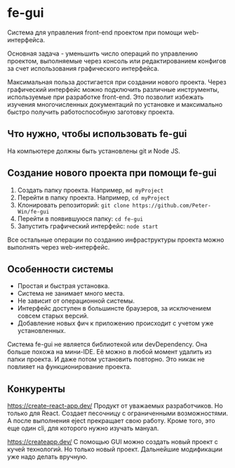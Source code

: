 # fe-gui

Система для управления front-end проектом при помощи web-интерфейса.

Основная задача - уменьшить число операций по управлению проектом, выполняемые через консоль или редактированием конфигов
за счет использования графического интерфейса.

Максимальная польза достигается при создании нового проекта.
Через графический интерфейс можно подключить различные инструменты, используемые при разработке front-end.
Это позволит избежать изучения многочисленных документаций по установке и максимально быстро получить работоспособную заготовку проекта.

## Что нужно, чтобы использовать fe-gui
На компьютере должны быть установлены git и Node JS.

## Создание нового проекта при помощи fe-gui
1. Создать папку проекта. Например, 
`md myProject`
2. Перейти в папку проекта. Например, `cd myProject`
3. Клонировать репозиторий:
`git clone https://github.com/Peter-Win/fe-gui`
4. Перейти в появившуюся папку: `cd fe-gui`
5. Запустить графический интерфейс: `node start`

Все остальные операции по созданию инфраструктуры проекта можно выполнять через web-интерфейс.

## Особенности системы
- Простая и быстрая установка.
- Система не занимает много места.
- Не зависит от операционной системы.
- Интерфейс доступен в большинсте браузеров, за исключением совсем старых версий.
- Добавление новых фич к приложению происходит с учетом уже установленных.

Система fe-gui не является библиотекой или devDependency.
Она больше похожа на мини-IDE.
Её можно в любой момент удалить из папки проекта. И даже потом установить повторно.
Это никак не повлияет на функционирование проекта.

## Конкуренты
https://create-react-app.dev/
Продукт от уважаемых разработчиков.
Но только для React. 
Создает песочницу с ограниченными возможностями. А после выполнения eject прекращает свою работу.
Кроме того, это еще один cli, для которого нужно изучать мануал.

https://createapp.dev/
С помощью GUI можно создать новый проект с кучей технологий.
Но только новый проект. Дальнейшие модификации уже надо делать вручную. 
